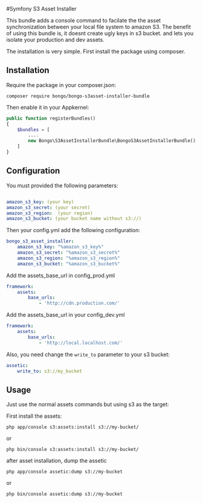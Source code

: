 #Symfony S3 Asset Installer

This bundle adds a console command to facilate the the asset synchronization between your local file system to amazon S3.
The benefit of using this bundle is, it doesnt create ugly keys in s3 bucket. and lets you isolate your production and dev assets.

The installation is very simple. First install the package using composer.

Installation
---------

Require the package in your composer.json:

```
composer require bongo/bongo-s3asset-installer-bundle
```

Then enable it in your Appkernel:

```php
public function registerBundles()
{
    $bundles = [
        ....
        new Bongo\S3AssetInstallerBundle\BongoS3AssetInstallerBundle(),
    ]
}
```

Configuration
---------

You must provided the following parameters:

```yaml

amazon_s3_key: (your key)
amazon_s3_secret: (your secret)
amazon_s3_region:  (your region)
amazon_s3_bucket: (your bucket name without s3://)
```

Then your config.yml add the following configuration:
```yaml
bongo_s3_asset_installer:
    amazon_s3_key: "%amazon_s3_key%"
    amazon_s3_secret: "%amazon_s3_secret%"
    amazon_s3_region: "%amazon_s3_region%"
    amazon_s3_bucket: "%amazon_s3_bucket%"
```

Add the assets_base_url in config_prod.yml
```yaml
framework:    
    assets:
        base_urls:
            - 'http://cdn.production.com/'

```

Add the assets_base_url in your config_dev.yml

```yaml
framework:    
    assets:
        base_urls:
            - 'http://local.localhost.com/'
```

Also, you need change the `write_to` parameter to your s3 bucket:

```yaml
assetic:
    write_to: s3://my_bucket
```


Usage
----

Just use the normal assets commands but using s3 as the target:

First install the assets:
```
php app/console s3:assets:install s3://my-bucket/
``` 

or

```
php bin/console s3:assets:install s3://my-bucket/
```

after asset installation, dump the assetic 

```
php app/console assetic:dump s3://my-bucket
```

or

```
php bin/console assetic:dump s3://my-bucket
```

